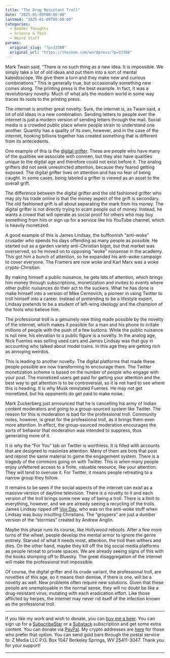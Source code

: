 ```yaml
---
title: "The Drug Resistant Troll"
date: "2025-01-09T00:00:00"
lastmod: "2025-01-09T00:00:00"
categories:
  - Badder Thoughts
  - Science & Tech
  - Weird Stuff
params:
  original_slug: "?p=33388"
  original_url: "https://thezman.com/wordpress/?p=33388"
---
```


Mark Twain said, “There is no such thing as a new idea. It is
impossible. We simply take a lot of old ideas and put them into a sort
of mental kaleidoscope. We give them a turn and they make new and
curious combinations.” This is generally true, but occasionally
something new comes along. The printing press is the best example. In
fact, it was a revolutionary novelty. Much of what ails the modern world
in some way traces its roots to the printing press.

The internet is another great novelty. Sure, the internet is, as Twain
said, a lot of old ideas in a new combination. Sending letters to people
over the internet is just a modern version of sending letters through
the mail. Social media is a crowded public place where people strain to
understand one another. Quantity has a quality of its own, however, and
in the case of the internet, hooking billions together has created
something that is different from its antecedents.

One example of this is the
<a href="https://thezman.com/wordpress/?p=19531" rel="noopener"
target="_blank">digital grifter</a>. These are people who have many of
the qualities we associate with conmen, but they also have qualities
unique to the digital age and therefore could not exist before it. The
analog grifters did not seek unrestricted attention, because they feared
getting exposed. The digital grifter lives on attention and has no fear
of being caught. In some cases, being labeled a grifter is viewed as an
asset to the overall grift.

The difference between the digital grifter and the old fashioned grifter
who may ply his trade online is that the money aspect of the grift is
secondary. The old fashioned grift is all about separating the mark from
his money. The digital grifter is not directly trying to scam people out
of money. Instead, he wants a crowd that will operate as social proof
for others who may buy something from him or sign up for a service like
his YouTube channel, which is heavily monetized.

A good example of this is James Lindsay, the buffoonish “anti-woke”
crusader who spends his days offending as many people as possible. He
started out as a garden variety anti-Christian bigot, but that market
was overserved, so he moved on to opposing “woke” nonsense in the
academy. This got him a bunch of attention, so he expanded his anti-woke
campaign to cover everyone. The Framers are now woke and Karl Marx was a
woke crypto-Christian.

By making himself a public nuisance, he gets lots of attention, which
brings him money through subscriptions, monetization and invites to
events where other public nuisances do their act to the suckers. What he
has done is make himself into a version of Mike Cernovich, a pioneer in
using Twitter to troll himself into a career. Instead of pretending to
be a lifestyle expert, Lindsay pretends to be a student of left-wing
ideology and the champion of the fools who believe him.

The professional troll is a genuinely new thing made possible by the
novelty of the internet, which makes it possible for a man and his phone
to irritate millions of people with the push of a few buttons. While the
public nuisance is not new, his elevation to a public figure is a
novelty. In the analog age, Nick Fuentes was selling used cars and James
Lindsay was that guy in accounting who talked about model trains. In
this age they are getting rich as annoying weirdos.

This is leading to another novelty. The digital platforms that made
these people possible are now transforming to encourage them. The
Twitter monetization scheme is based on the number of people who engage
with your post. The monetized users get paid for getting your attention
and the best way to get attention is to be controversial, so it is not
hard to see where this is heading. It is why Musk reinstated Fuentes. He
may not get monetized, but his opponents do get paid to make noise.

Mark Zuckerberg just announced that he is cancelling his army of Indian
content moderators and going to a group-sourced system like Twitter. The
reason for this is moderation is bad for the professional troll.
Community notes, however, is great for the professional troll, as it
brings them even more attention. In effect, the group-sourced moderation
encourages the sorts of behavior that moderation was intended to
suppress, thus generating more of it.

It is why the “For You” tab on Twitter is worthless. It is filled with
accounts that are designed to maximize attention. Many of them are bots
that post and repost the same material to game the engagement system.
There is a tragedy of the commons going on with Twitter. This is when
many people enjoy unfettered access to a finite, valuable resource, like
your attention. They will tend to overuse it. For Twitter, it means
people retreating to a narrow group they follow.

It remains to be seen if the social aspects of the internet can exist as
a massive version of daytime television. There is a novelty to it and
each version of the troll brings some new way of being a troll. There is
a limit to everything, however, and we are already seeing a recycling of
the trolls. James Lindsay ripped off
<a href="https://x.com/restoreorderusa/status/1877079251888882140"
rel="noopener" target="_blank">Vox Day</a>, who was on the anti-woke
stuff when Lindsay was busy insulting Christians. The “groypers” are
just a dumber version of the “stormies” created by Andrew Anglin.

Maybe this phase runs its course, like Hollywood reboots. After a few
more turns of the wheel, people develop the mental armor to ignore the
genre entirely. Starved of what it needs most, attention, the troll then
withers and dies. On the other hand, maybe they kill off the big social
media platforms as people retreat to private spaces. We are already
seeing signs of this with the kooks stomping off to Bluesky. The great
disaggregation of the internet will make the professional troll
impossible.

Of course, the digital grifter and its crude variant, the professional
troll, are novelties of this age, so it means their demise, if there is
one, will be a novelty as well. New problems often require new
solutions. Given that these people are unemployable in the normal sense,
they will no doubt be like a drug-resistant virus, mutating with each
eradication effort. Like those afflicted by herpes, the internet may
never rid itself of the infection known as the professional troll.

------------------------------------------------------------------------

If you like my work and wish to donate, you can
<a href="https://www.buymeacoffee.com/mujolulu" rel="noopener"
target="_blank">buy me a beer</a>. You can sign up for a
<a href="https://www.subscribestar.com/the-z-blog" rel="noopener"
target="_blank">SubscribeStar</a> or a
<a href="https://thedissident.substack.com/" rel="noopener"
target="_blank">Substack</a> subscription and get some extra content.
You can donate via <a
href="https://www.paypal.com/donate/?cmd=_s-xclick&amp;hosted_button_id=UDAS2Q8JYA6CN&amp;source=url"
rel="noopener" target="_blank">PayPal</a>. My crypto addresses are
<a href="https://thezman.com/wordpress/?page_id=22713" rel="noopener"
target="_blank">here</a> for those who prefer that option. You can send
gold bars through the postal service to: Z Media LLC P.O. Box 1047
Berkeley Springs, WV 25411-3047. Thank you for your support!

------------------------------------------------------------------------
